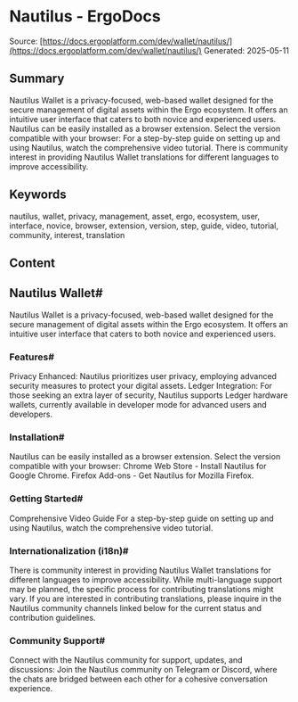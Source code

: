 # Nautilus - ErgoDocs
Source: [https://docs.ergoplatform.com/dev/wallet/nautilus/](https://docs.ergoplatform.com/dev/wallet/nautilus/)
Generated: 2025-05-11

## Summary
Nautilus Wallet is a privacy-focused, web-based wallet designed for the secure management of digital assets within the Ergo ecosystem. It offers an intuitive user interface that caters to both novice and experienced users. Nautilus can be easily installed as a browser extension. Select the version compatible with your browser: For a step-by-step guide on setting up and using Nautilus, watch the comprehensive video tutorial. There is community interest in providing Nautilus Wallet translations for different languages to improve accessibility.

## Keywords
nautilus, wallet, privacy, management, asset, ergo, ecosystem, user, interface, novice, browser, extension, version, step, guide, video, tutorial, community, interest, translation

## Content
## Nautilus Wallet#
Nautilus Wallet is a privacy-focused, web-based wallet designed for the secure management of digital assets within the Ergo ecosystem. It offers an intuitive user interface that caters to both novice and experienced users.

### Features#
Privacy Enhanced: Nautilus prioritizes user privacy, employing advanced security measures to protect your digital assets.
Ledger Integration: For those seeking an extra layer of security, Nautilus supports Ledger hardware wallets, currently available in developer mode for advanced users and developers.

### Installation#
Nautilus can be easily installed as a browser extension. Select the version compatible with your browser:
Chrome Web Store - Install Nautilus for Google Chrome.
Firefox Add-ons - Get Nautilus for Mozilla Firefox.

### Getting Started#
Comprehensive Video Guide
For a step-by-step guide on setting up and using Nautilus, watch the comprehensive video tutorial.

### Internationalization (i18n)#
There is community interest in providing Nautilus Wallet translations for different languages to improve accessibility. While multi-language support may be planned, the specific process for contributing translations might vary. If you are interested in contributing translations, please inquire in the Nautilus community channels linked below for the current status and contribution guidelines.

### Community Support#
Connect with the Nautilus community for support, updates, and discussions:
Join the Nautilus community on Telegram or Discord, where the chats are bridged between each other for a cohesive conversation experience.
